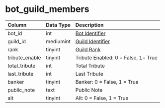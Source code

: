 # bot\_guild\_members

| Column | Data Type | Description |
| :--- | :--- | :--- |
| bot\_id | int | [Bot Identifier](bot_data.md) |
| guild\_id | mediumint | [Guild Identifier](../../../schema/categories/bots/guilds.md) |
| rank | tinyint | [Guild Rank](../../../../categories/player/guild-ranks) |
| tribute\_enable | tinyint | Tribute Enabled: 0 = False, 1= True |
| total\_tribute | int | Total Tribute |
| last\_tribute | int | Last Tribute |
| banker | tinyint | Banker: 0 = False, 1 = True |
| public\_note | text | Public Note |
| alt | tinyint | Alt: 0 = False, 1 = True |

